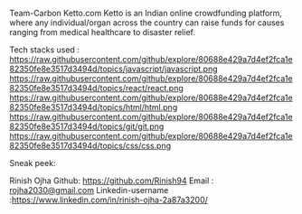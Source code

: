 Team-Carbon
Ketto.com Ketto is an Indian online crowdfunding platform, where any individual/organ across the country can raise funds for causes ranging from medical healthcare to disaster relief.

Tech stacks used : https://raw.githubusercontent.com/github/explore/80688e429a7d4ef2fca1e82350fe8e3517d3494d/topics/javascript/javascript.png https://raw.githubusercontent.com/github/explore/80688e429a7d4ef2fca1e82350fe8e3517d3494d/topics/react/react.png https://raw.githubusercontent.com/github/explore/80688e429a7d4ef2fca1e82350fe8e3517d3494d/topics/html/html.png https://raw.githubusercontent.com/github/explore/80688e429a7d4ef2fca1e82350fe8e3517d3494d/topics/git/git.png https://raw.githubusercontent.com/github/explore/80688e429a7d4ef2fca1e82350fe8e3517d3494d/topics/css/css.png

Sneak peek:

Rinish Ojha Github: https://github.com/Rinish94 Email : rojha2030@gmail.com Linkedin-username :https://www.linkedin.com/in/rinish-ojha-2a87a3200/
